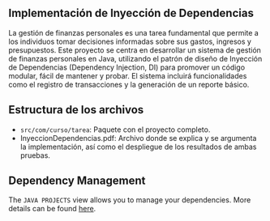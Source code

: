 ## Implementación de Inyección de Dependencias

La gestión de finanzas personales es una tarea fundamental que permite a los individuos tomar decisiones informadas sobre sus gastos, ingresos y presupuestos. Este proyecto se centra en desarrollar un sistema de gestión de finanzas personales en Java, utilizando el patrón de diseño de Inyección de Dependencias (Dependency Injection, DI) para promover un código modular, fácil de mantener y probar. El sistema incluirá funcionalidades como el registro de transacciones y la generación de un reporte básico.

## Estructura de los archivos

- `src/com/curso/tarea`: Paquete con el proyecto completo.
- InyeccionDependencias.pdf: Archivo donde se explica y se argumenta la implementación, así como el despliegue de los resultados de ambas pruebas.


## Dependency Management

The `JAVA PROJECTS` view allows you to manage your dependencies. More details can be found [here](https://github.com/microsoft/vscode-java-dependency#manage-dependencies).
